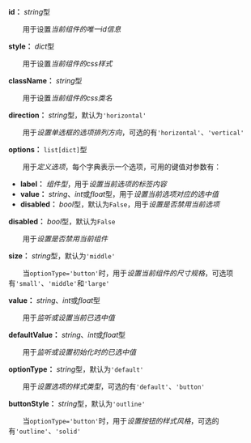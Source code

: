 **id：** *string*型

　　用于设置*当前组件的唯一id信息*

**style：** *dict*型

　　用于设置*当前组件的css样式*

**className：** *string*型

　　用于设置*当前组件的css类名*

**direction：** *string*型，默认为`'horizontal'`

　　用于*设置单选框的选项排列方向*，可选的有`'horizontal'`、`'vertical'`

**options：** `list[dict]`型

　　用于*定义选项*，每个字典表示一个选项，可用的键值对参数有：

- **label：** *组件型*，用于*设置当前选项的标签内容*
- **value：** *string*、*int*或*float*型，用于*设置当前选项对应的选中值*
- **disabled：** *bool*型，默认为`False`，用于*设置是否禁用当前选项*

**disabled：** *bool*型，默认为`False`

　　用于*设置是否禁用当前组件*

**size：** *string*型，默认为`'middle'`

　　当`optionType='button'`时，用于*设置当前组件的尺寸规格*，可选项有`'small'`、`'middle'`和`'large'`

**value：** *string*、*int*或*float*型

　　用于*监听或设置当前已选中值*

**defaultValue：** *string*、*int*或*float*型

　　用于*监听或设置初始化时的已选中值*

**optionType：** *string*型，默认为`'default'`

　　用于*设置选项的样式类型*，可选的有`'default'`、`'button'`

**buttonStyle：** *string*型，默认为`'outline'`

　　当`optionType='button'`时，用于*设置按钮的样式风格*，可选的有`'outline'`、`'solid'`

